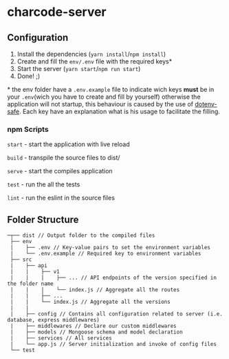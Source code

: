 # charcode-server

## Configuration
1. Install the dependencies (`yarn install`/`npm install`)
2. Create and fill the `env/.env` file with the required keys*
3. Start the server (`yarn start`/`npm run start`)
4. Done! ;)

\* the env folder have a `.env.example` file to indicate wich keys **must** be in your `.env`(wich you have to create and fill by yourself) otherwise the application will not startup, this behaviour is caused by the use of [dotenv-safe](https://github.com/rolodato/dotenv-safe/issues/1). Each key have an explanation what is his usage to facilitate the filling.

### npm Scripts
`start` - start the application with live reload

`build` - transpile the source files to dist/

`serve` - start the compiles application

`test` - run the all the tests

`lint` - run the eslint in the source files

## Folder Structure
```
─┬── dist // Output folder to the compiled files
 ├── env
 |    ├── .env // Key-value pairs to set the environment variables 
 |    └── .env.example // Required key to environment variables
 ├── src
 |    ├── api
 |    |    ├── v1
 |    |    |    ├── ... // API endpoints of the version specified in the folder name
 |    |    |    └── index.js // Aggregate all the routes
 |    |    ├── ...
 |    |    └── index.js // Aggregate all the versions
 |    |
 |    ├── config // Contains all configuration related to server (i.e. database, express middlewares)
 |    ├── middlewares // Declare our custom middlewares
 |    ├── models // Mongoose schema and model declaration
 |    ├── services // All services
 |    └── app.js // Server initialization and invoke of config files
 └── test
```
